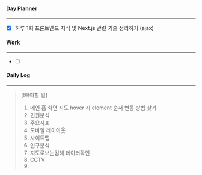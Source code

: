 
#### Day Planner
---
- [x] 하루 1회 프론트엔드 지식 및 Next.js 관련 기술 정리하기 (ajax)


#### Work
---
- [ ] 


#### Daily Log
---
> [!해야할 일]
> 1. 메인 홈 화면 지도 hover 시 element 순서 변동 방법 찾기
> 2. 민원분석
> 3. 주요지표
> 4. 모바일 레이아웃
> 5. 사이트맵
> 6. 인구분석
> 7. 지도로보는김해 데이터확인
> 8. CCTV
> 9. 



